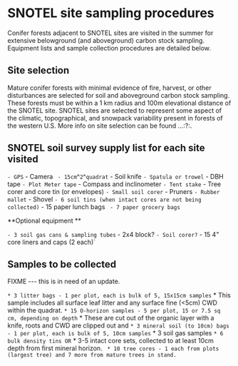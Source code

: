 # SNOTEL site sampling procedures

Conifer forests adjacent to SNOTEL sites are visited in the summer for
extensive belowground (and aboveground) carbon stock sampling. Equipment
lists and sample collection procedures are detailed below.

## Site selection

Mature conifer forests with minimal evidence of fire, harvest, or other
disturbances are selected for soil and aboveground carbon stock
sampling. These forests must be within a 1 km radius and 100m
elevational distance of the SNOTEL site. SNOTEL sites are selected to
represent some aspect of the climatic, topographical, and snowpack
variability present in forests of the western U.S. More info on site
selection can be found ...:?:.

## SNOTEL soil survey supply list for each site visited

` - GPS
` - Camera
` - 15cm`^`2`^` quadrat
` - Soil knife
` - Spatula or trowel
` - DBH tape
` - Plot Meter tape
` - Compass and inclinometer
` - Tent stake
` - Tree corer and core tin (or envelopes)
` - Small soil corer
` - Pruners
` - Rubber mallet
` - Shovel
` - 6 soil tins (when intact cores are not being collected)
` - 15 paper lunch bags
` - 7 paper grocery bags`

 **Optional equipment \*\*

` - 3 soil gas cans & sampling tubes
` - 2x4 block?
` - Soil corer?
` - 15 4" core liners and caps (2 each)`

## Samples to be collected

FIXME --- this is in need of an update.

` * 3 litter bags - 1 per plot, each is bulk of 5, 15x15cm samples
`   * This sample includes all surface leaf litter and any surface fine (<5cm) CWD within the quadrat.
` * 15 O-horizon samples - 5 per plot, 15 or 7.5 sq cm, depending on depth
`   * These are cut out of the organic layer with a knife, roots and CWD are clipped out and
` * 3 mineral soil (to 10cm) bags - 1 per plot, each is bulk of 5, 10cm samples
` * 3 soil gas samples
` * 6 bulk density tins OR
` * 3-5 intact core sets, collected to at least 10cm depth from first mineral horizon.
` * 10 tree cores - 1 each from plots (largest tree) and 7 more from mature trees in stand.`
